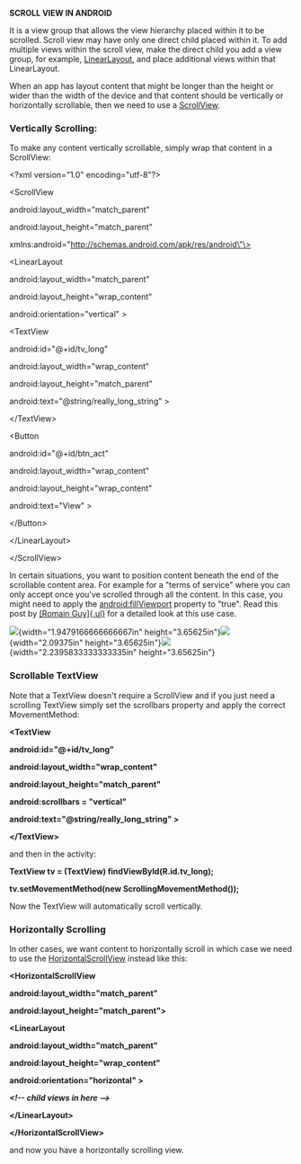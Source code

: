**SCROLL VIEW IN ANDROID**

It is a view group that allows the view hierarchy placed within it to be
scrolled. Scroll view may have only one direct child placed within it.
To add multiple views within the scroll view, make the direct child you
add a view group, for example,
[LinearLayout](https://developer.android.com/reference/android/widget/LinearLayout),
and place additional views within that LinearLayout.

When an app has layout content that might be longer than the height or
wider than the width of the device and that content should be vertically
or horizontally scrollable, then we need to use a
[ScrollView](http://developer.android.com/reference/android/widget/ScrollView.html).

### **Vertically Scrolling:**

To make any content vertically scrollable, simply wrap that content in a
ScrollView:

\<?xml version=\"1.0\" encoding=\"utf-8\"?>

\<ScrollView

android:layout_width=\"match_parent\"

android:layout_height=\"match_parent\"

xmlns:android=\"http://schemas.android.com/apk/res/android\"\>

\<LinearLayout

android:layout_width=\"match_parent\"

android:layout_height=\"wrap_content\"

android:orientation=\"vertical\" \>

\<TextView

android:id=\"@+id/tv_long\"

android:layout_width=\"wrap_content\"

android:layout_height=\"match_parent\"

android:text=\"\@string/really_long_string\" \>

\</TextView>

\<Button

android:id=\"@+id/btn_act\"

android:layout_width=\"wrap_content\"

android:layout_height=\"wrap_content\"

android:text=\"View\" \>

\</Button>

\</LinearLayout>

\</ScrollView>

In certain situations, you want to position content beneath the end of
the scrollable content area. For example for a \"terms of service\"
where you can only accept once you\'ve scrolled through all the content.
In this case, you might need to apply the
[android:fillViewport](http://developer.android.com/reference/android/widget/ScrollView.html#attr_android:fillViewport)
property to \"true\". Read this post by [[Romain
Guy]{.ul}](http://www.curious-creature.org/2010/08/15/scrollviews-handy-trick/)
for a detailed look at this use case.

![](./mediaFolder/media/image1.png){width="1.9479166666666667in"
height="3.65625in"}![](./mediaFolder/media/image3.png){width="2.09375in"
height="3.65625in"}![](./mediaFolder/media/image4.png){width="2.2395833333333335in"
height="3.65625in"}

### 

### **Scrollable TextView**

Note that a TextView doesn\'t require a ScrollView and if you just need
a scrolling TextView simply set the scrollbars property and apply the
correct MovementMethod:

**\<TextView**

**android:id=\"@+id/tv_long\"**

**android:layout_width=\"wrap_content\"**

**android:layout_height=\"match_parent\"**

**android:scrollbars = \"vertical\"**

**android:text=\"\@string/really_long_string\" \>**

**\</TextView>**

and then in the activity:

**TextView tv = (TextView) findViewById(R.id.tv_long);**

**tv.setMovementMethod(new ScrollingMovementMethod());**

Now the TextView will automatically scroll vertically.

### 

### **Horizontally Scrolling**

In other cases, we want content to horizontally scroll in which case we
need to use the
[HorizontalScrollView](http://developer.android.com/reference/android/widget/HorizontalScrollView.html)
instead like this:

**\<HorizontalScrollView**

**android:layout_width=\"match_parent\"**

**android:layout_height=\"match_parent\"\>**

**\<LinearLayout**

**android:layout_width=\"match_parent\"**

**android:layout_height=\"wrap_content\"**

**android:orientation=\"horizontal\" \>**

***\<!\-- child views in here \--\>***

**\</LinearLayout>**

**\</HorizontalScrollView>**

and now you have a horizontally scrolling view.
